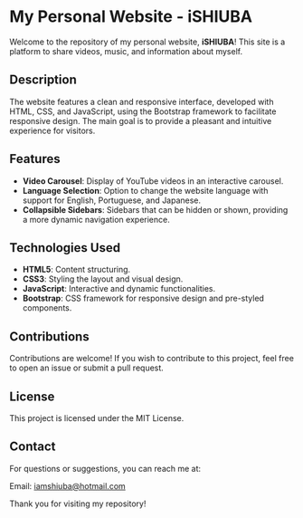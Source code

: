 # My Personal Website - iSHIUBA

Welcome to the repository of my personal website, **iSHIUBA**! This site is a platform to share videos, music, and information about myself.

## Description

The website features a clean and responsive interface, developed with HTML, CSS, and JavaScript, using the Bootstrap framework to facilitate responsive design. The main goal is to provide a pleasant and intuitive experience for visitors.

## Features

- **Video Carousel**: Display of YouTube videos in an interactive carousel.
- **Language Selection**: Option to change the website language with support for English, Portuguese, and Japanese.
- **Collapsible Sidebars**: Sidebars that can be hidden or shown, providing a more dynamic navigation experience.

## Technologies Used

- **HTML5**: Content structuring.
- **CSS3**: Styling the layout and visual design.
- **JavaScript**: Interactive and dynamic functionalities.
- **Bootstrap**: CSS framework for responsive design and pre-styled components.

## Contributions

Contributions are welcome! If you wish to contribute to this project, feel free to open an issue or submit a pull request.

## License

This project is licensed under the MIT License.

## Contact

For questions or suggestions, you can reach me at:

Email: iamshiuba@hotmail.com

Thank you for visiting my repository!

